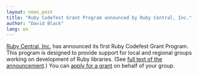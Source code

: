 ```yaml
---
layout: news_post
title: "Ruby Codefest Grant Program announced by Ruby Central, Inc."
author: "David Black"
lang: en
---
```


[Ruby Central, Inc.][1] has announced its first Ruby Codefest Grant
Program. This program is designed to provide support for local and
regional groups working on development of Ruby libraries. (See [full
text of the announcement][2].) You can [apply for a grant][3] on behalf
of your group.



[1]: http://www.rubycentral.org
[2]: http://www.rubycentral.org/grant/announce.html
[3]: http://www.rubycentral.org/grant/application.html
